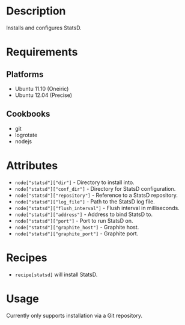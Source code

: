# Description #

Installs and configures StatsD.

# Requirements #

## Platforms ##

* Ubuntu 11.10 (Oneiric)
* Ubuntu 12.04 (Precise)

## Cookbooks ##

* git
* logrotate
* nodejs

# Attributes #

* `node["statsd"]["dir"]` - Directory to install into.
* `node["statsd"]["conf_dir"]` - Directory for StatsD configuration.
* `node["statsd"]["repository"]` - Reference to a StatsD repository.
* `node["statsd"]["log_file"]` - Path to the StatsD log file.
* `node["statsd"]["flush_interval"]` - Flush interval in milliseconds.
* `node["statsd"]["address"]` - Address to bind StatsD to.
* `node["statsd"]["port"]` - Port to run StatsD on.
* `node["statsd"]["graphite_host"]` - Graphite host.
* `node["statsd"]["graphite_port"]` - Graphite port.

# Recipes #

* `recipe[statsd]` will install StatsD.

# Usage #

Currently only supports installation via a Git repository.
